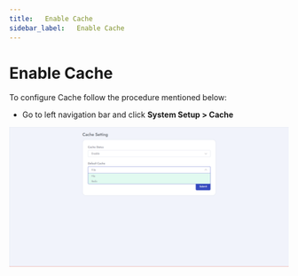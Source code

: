 ```yaml
---
title:   Enable Cache
sidebar_label:   Enable Cache
---
```


# Enable Cache

To configure Cache follow the procedure mentioned below:

- Go to left navigation bar and click  **System Setup > Cache**

![SaleBot](../assets/screenshots/cache_settings.png)
